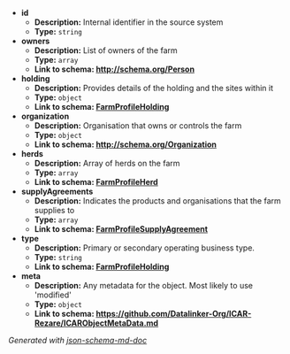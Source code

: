  - <b id="#/properties/id">id</b>
	 - **Description:** Internal identifier in the source system
	 - **Type:** `string`
 - <b id="#/properties/owners">owners</b>
	 - **Description:** List of owners of the farm
	 - **Type:** `array`
	 - <b id="httpschema.orgperson">Link to schema: http://schema.org/Person</b>
 - <b id="#/properties/holding">holding</b>
	 - **Description:** Provides details of the holding and the sites within it
	 - **Type:** `object`
	 - <b id="farmprofileholdingfarmprofileholding.md">Link to schema: [FarmProfileHolding](FarmProfileHolding.md)</b>
 - <b id="#/properties/organization">organization</b>
	 - **Description:** Organisation that owns or controls the farm
	 - **Type:** `object`
	 - <b id="httpschema.orgorganization">Link to schema: http://schema.org/Organization</b>
 - <b id="#/properties/herds">herds</b>
	 - **Description:** Array of herds on the farm
	 - **Type:** `array`
	 - <b id="farmprofileherdfarmprofileherd.md">Link to schema: [FarmProfileHerd](FarmProfileHerd.md)</b>
 - <b id="#/properties/supplyAgreements">supplyAgreements</b>
	 - **Description:** Indicates the products and organisations that the farm supplies to
	 - **Type:** `array`
	 - <b id="farmprofilesupplyagreementfarmprofilesupplyagreement.md">Link to schema: [FarmProfileSupplyAgreement](FarmProfileSupplyAgreement.md)</b>
 - <b id="#/properties/type">type</b>
	 - **Description:** Primary or secondary operating business type.
	 - **Type:** `string`
	 - <b id="farmprofileholdingfarmprofileholding.md">Link to schema: [FarmProfileHolding](FarmProfileHolding.md)</b>
 - <b id="#/properties/meta">meta</b>
	 - **Description:** Any metadata for the object.  Most likely to use 'modified'
	 - **Type:** `object`
	 - <b id="httpsgithub.comdatalinker-orgicar-rezareicarobjectmetadata.md">Link to schema: https://github.com/Datalinker-Org/ICAR-Rezare/ICARObjectMetaData.md</b>

_Generated with [json-schema-md-doc](https://brianwendt.github.io/json-schema-md-doc/)_